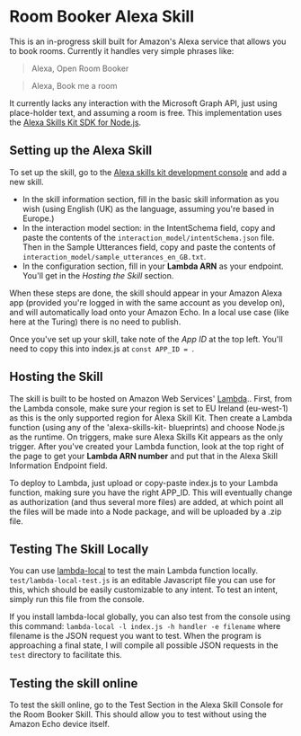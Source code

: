 # Room Booker Alexa Skill

This is an in-progress skill built for Amazon's Alexa service that allows you to book rooms. Currently it handles very simple phrases like:

> Alexa, Open Room Booker

> Alexa, Book me a room

It currently lacks any interaction with the Microsoft Graph API, just using place-holder text, and assuming a room is free. This implementation uses the [Alexa Skills Kit SDK for Node.js](https://github.com/alexa/alexa-skills-kit-sdk-for-nodejs).

## Setting up the Alexa Skill

To set up the skill, go to the [Alexa skills kit development console](https://developer.amazon.com/edw/home.html) and add a new skill.

* In the skill information section, fill in the basic skill information as you wish (using English (UK) as the language, assuming you're based in Europe.)
* In the interaction model section: in the IntentSchema field, copy and paste the contents of the `interaction_model/intentSchema.json` file. Then in the Sample Utterances field, copy and paste the contents of
`interaction_model/sample_utterances_en_GB.txt`.
* In the configuration section, fill in your **Lambda ARN** as your endpoint. You'll get in the *Hosting the Skill* section.

When these steps are done, the skill should appear in your Amazon Alexa app (provided you're logged in with the same account as you develop on), and will automatically load onto your Amazon Echo. In a local use case (like here at the Turing) there is no need to publish.

Once you've set up your skill, take note of the *App ID* at the top left. You'll need to copy this into index.js at `const APP_ID = `.

## Hosting the Skill

The skill is built to be hosted on Amazon Web Services' [Lambda](https://aws.amazon.com/lambda/).. First, from the Lambda console, make sure your region is set to EU Ireland (eu-west-1) as this is the only supported region for Alexa Skill Kit. Then create a Lambda function (using any of the 'alexa-skills-kit- blueprints) and choose Node.js as the runtime. On triggers, make sure Alexa Skills Kit appears as the only trigger. After you've created your Lambda function, look at the top right of the page to get your **Lambda ARN number** and put that in the Alexa Skill Information Endpoint field.

To deploy to Lambda, just upload or copy-paste index.js to your Lambda function, making sure you have the right APP_ID. This will eventually change as authorization (and thus several more files) are added, at which point all the files will be made into a Node package, and will be uploaded by a .zip file.

## Testing The Skill Locally

You can use [lambda-local](https://www.npmjs.com/package/lambda-local) to test the main Lambda function locally. `test/lambda-local-test.js` is an editable Javascript file you can use for this, which should be easily customizable to any intent. To test an intent, simply run this file from the console.

If you install lambda-local globally, you can also test from the console using this command: `lambda-local -l index.js -h handler -e filename` where filename is the JSON request you want to test. When the program is approaching a final state, I will compile all possible JSON requests in the `test` directory to facilitate this.

## Testing the skill online

To test the skill online, go to the Test Section in the Alexa Skill Console for the Room Booker Skill. This should allow you to test without using the Amazon Echo device itself.
